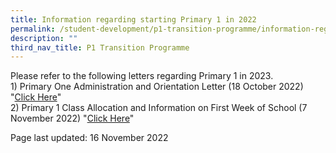 ```yaml
---
title: Information regarding starting Primary 1 in 2022
permalink: /student-development/p1-transition-programme/information-regarding-starting-primary-1-in-2022/
description: ""
third_nav_title: P1 Transition Programme
---
```

<p>Please refer to the following letters regarding Primary 1 in 2023.<br />1) Primary One Administration and Orientation Letter (18 October 2022) "<a href="https://drive.google.com/file/d/1rxiYGGLh-fnt9VRs6PzRZV_kaGY2jLIL/view?usp=sharing" target="_blank" rel="noopener">Click Here</a>"<br />2) Primary 1 Class Allocation and Information on First Week of School (7 November 2022) "<a href="https://drive.google.com/file/d/1yYCNG_PREKcrGSxSBL6xLr_8gYepBS3i/view?usp=sharing" target="_blank" rel="noopener">Click Here</a>"</p>
<p>Page last updated: 16 November 2022</p>